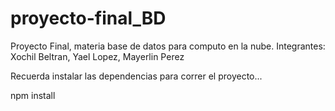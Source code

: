 # proyecto-final_BD
Proyecto Final, materia base de datos para computo en la nube. Integrantes: Xochil Beltran, Yael Lopez, Mayerlin Perez

Recuerda instalar las dependencias para correr el proyecto...

npm install
